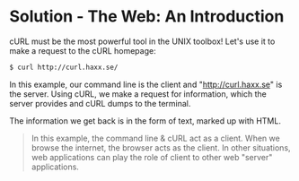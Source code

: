 # Solution - The Web: An Introduction

cURL must be the most powerful tool in the UNIX toolbox! Let's use it to make a request to the cURL homepage:
```sh
$ curl http://curl.haxx.se/
```

In this example, our command line is the client and "http://curl.haxx.se" is the server. Using cURL, we make a request for information, which the server provides and cURL dumps to the terminal.

The information we get back is in the form of text, marked up with HTML.

> In this example, the command line & cURL act as a client. When we browse the internet, the browser acts as the client. In other situations, web applications can play the role of client to other web "server" applications.
